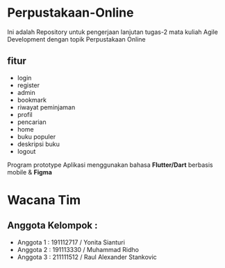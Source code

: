 # Perpustakaan-Online
Ini adalah Repository untuk pengerjaan lanjutan tugas-2 mata kuliah Agile Development dengan topik Perpustakaan Online

## fitur
- login
- register
- admin
- bookmark
- riwayat peminjaman
- profil
- pencarian
- home
- buku populer
- deskripsi buku
- logout

Program prototype Aplikasi menggunakan bahasa <b>Flutter/Dart</b> berbasis mobile & <b>Figma</b>

# Wacana Tim
## Anggota Kelompok :
- Anggota 1 : 191112717 / Yonita Sianturi
- Anggota 2 : 191113330 / Muhammad Ridho
- Anggota 3 : 211111512 / Raul Alexander Stankovic
